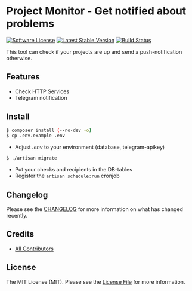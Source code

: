 # Project Monitor - Get notified about problems

[![Software License][ico-license]](LICENSE.md)
[![Latest Stable Version][ico-githubversion]][link-releases]
[![Build Status][ico-build]][link-build]

This tool can check if your projects are up and send a push-notification otherwise.

## Features

* Check HTTP Services
* Telegram notification

## Install

``` bash
$ composer install (--no-dev -o)
$ cp .env.example .env
```
* Adjust *.env* to your environment (database, telegram-apikey)
``` bash
$ ./artisan migrate
```
* Put your checks and recipients in the DB-tables
* Register the `artisan schedule:run` cronjob

## Changelog

Please see the [CHANGELOG](CHANGELOG.md) for more information on what has changed recently.

## Credits

- [All Contributors][link-contributors]

## License

The MIT License (MIT). Please see the [License File](LICENSE.md) for more information.

[ico-license]: https://img.shields.io/badge/license-MIT-brightgreen.svg?style=flat-square
[ico-githubversion]: https://badge.fury.io/gh/kronthto%2Fproject-monitor.svg
[ico-build]: https://travis-ci.org/kronthto/project-monitor.svg?branch=master

[link-releases]: https://github.com/kronthto/project-monitor/releases
[link-contributors]: ../../contributors
[link-build]: https://travis-ci.org/kronthto/project-monitor
